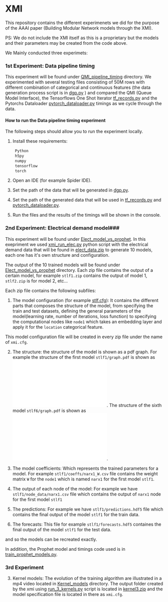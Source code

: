 # XMI #

This repository contains the different experimenets we did for the purpose of the AAAI paper (Building Modular Network models through the XMI). 

PS: We do not include the XMI itself as this is a proprietary but the models and their parameters may be created from the code above.

We Mainly conducted three experimets:

### 1st Experiment: Data pipeline timing ###
This experiment will be found under [QMI_pipeline_timing](QMI_pipeline_timing) directory. 
We experimented with several testing files consisting of 50M rows with different combination of categorical and continuous features (the data generation process script is in [dgp.py](QMI_pipeline_timing/dgp.py) ) and compared the QMI (Queue Model Interface), the Tensorflows One Shot Iterator [tf_records.py](QMI_pipeline_timing/tf_records.py) and the Pytorchs Dataloader [pytorch_dataloader.py](QMI_pipeline_timing/pytorch_dataloader.py) timings as we cycle through the data.

#### How to run the Data pipeline timing experiment ####

The following steps should allow you to run the experiment locally.

1. Install these requirements:

        Python
        h5py
        numpy
        tensorflow
        torch

2. Open an IDE (for example Spider IDE).

3. Set the path of the data that will be generated in [dgp.py](QMI_pipeline_timing/dgp.py).

4. Set the path of the generated data that will be used in [tf_records.py](QMI_pipeline_timing/tf_records.py) and [pytorch_dataloader.py](QMI_pipeline_timing/pytorch_dataloader.py).

5. Run the files and the results of the timings will be shown in the console.

### 2nd Experiment: Electrical demand model###

This experiment will be found under [Elect_model_vs_prophet](Elect_model_vs_prophet). In this exepriment we used  [xmi_run_elec.py](Elect_model_vs_prophet/xmi_run_elec.py) python script with the electrical demand data that will be found in  [elect_data.zip](Elect_model_vs_prophet/elect_data.zip) to generate 10 models, each one has it's own structure and configuration.

The output of the 10 trained models will be found under [Elect_model_vs_prophet](Elect_model_vs_prophet) directory.  Each zip file contains the output of a certain model, for example `stlf1.zip` contains the output of model 1, `stlf2.zip` is for model 2, etc... 

Each zip file contains the following subfiles:

1. The model configuration (for example [stlf.cfg](Elect_model_vs_prophet/stlf.cfg)): It contains the different parts that composes the structure of the model, from specifying the train and test datasets, defining the general parameters of the model(learning rate, number of iterations, loss function) to specifying the computational nodes like `node1` which takes an embedding layer and apply it for the `location` categorical feature. 

This model configuration file will be created in every zip file under the name of `xmi.cfg`.

2. The structure: the structure of the model is shown as a pdf graph. For example the structure of the first model `stlf1/graph.pdf` is shown as ![stlf1](Elect_model_vs_prophet/plots/stlf1.pdf). The structure of the sixth model `stlf6/graph.pdf` is shown as ![stlf6](Elect_model_vs_prophet/plots/stlf6.pdf).

2. The model coefficients: Which represents the trained parameters for a model. For example `stlf1/coeffs/narx1_W.csv` file contains the weight matrix `W` for the `node1` which is named `narx1` for the first model `stlf1`.

4. The output of each node of the model: For example we have `stlf1/node_data/narx1.csv` file which contains the output of `narx1` node for the first model `stlf1`

5. The predictions: For example we  have `stlf1/predictions.hdf5` file which contains the final output of the model `stlf1` for the train data.

6. The forecasts: This file for example `stlf1/forecasts.hdf5` containes the final output of the model `stlf1` for the test data.

and so the models can be recreated exactly. 

In addition, the Prophet model and timings code used is in [train_prophet_models.py](Elect_model_vs_prophet/train_prophet_models.py).

### 3rd Experiment ###

3.  Kernel models: The evolution of the training algorithm are illustrated in a mp4 video located in [Kernel_models](Kernel_models) directory. The output folder created by the xmi using [run_3_kernels.py](Kernel_models/run_3_kernels.py) script  is located in  [kernel3.zip](Kernel_models/kernel3.zip) and the model specification file is located in there as `xmi.cfg`.
